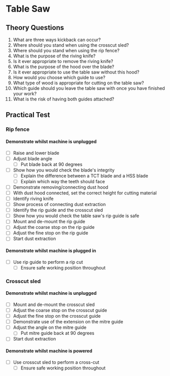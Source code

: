 Table Saw
=========

Theory Questions
----------------

1.	What are three ways kickback can occur?
2.	Where should you stand when using the crosscut sled?
3.	Where should you stand when using the rip fence?
4.	What is the purpose of the riving knife?
5.	Is it ever appropriate to remove the riving knife?
6.	What is the purpose of the hood over the blade?
7.	Is it ever appropriate to use the table saw without this hood?
8.	How would you choose which guide to use?
9.	What type of wood is appropriate for cutting on the table saw?
10.	Which guide should you leave the table saw with once you have finished your work?
11.	What is the risk of having both guides attached?

Practical Test
--------------

### Rip fence

#### Demonstrate whilst machine is unplugged

-	[ ] Raise and lower blade
-	[ ] Adjust blade angle
	-	[ ] Put blade back at 90 degrees
-	[ ] Show how you would check the blade's integrity
	-	[ ] Explain the difference between a TCT blade and a HSS blade
	-	[ ] Explain which way the teeth should face
-	[ ] Demonstrate removing/connecting dust hood
-	[ ] With dust hood connected, set the correct height for cutting material
-	[ ] Identify riving knife
-	[ ] Show process of connecting dust extraction
-	[ ] Identify the rip guide and the crosscut sled
-	[ ] Show how you would check the table saw's rip guide is safe
-	[ ] Mount and de-mount the rip guide
-	[ ] Adjust the coarse stop on the rip guide
-	[ ] Adjust the fine stop on the rip guide
-	[ ] Start dust extraction

#### Demonstrate whilst machine is plugged in

-	[ ] Use rip guide to perform a rip cut
	-	[ ] Ensure safe working position throughout

### Crosscut sled

#### Demonstrate whilst machine is unplugged

-	[ ] Mount and de-mount the crosscut sled
-	[ ] Adjust the coarse stop on the crosscut guide
-	[ ] Adjust the fine stop on the crosscut guide
-	[ ] Demonstrate use of the extension on the mitre guide
-	[ ] Adjust the angle on the mitre guide
	-	[ ] Put mitre guide back at 90 degrees
-	[ ] Start dust extraction

#### Demonstrate whilst machine is powered

-	[ ] Use crosscut sled to perform a cross-cut
	-	[ ] Ensure safe working position throughout
